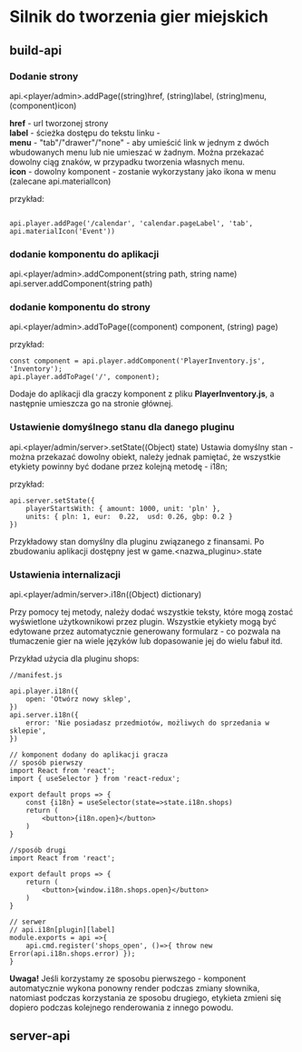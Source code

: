 # Silnik do tworzenia gier miejskich

## build-api
### Dodanie strony

api.<player/admin>.addPage((string)href, (string)label, (string)menu, (component)icon)

**href** - url tworzonej strony  
**label** - ścieżka dostępu do tekstu linku -  
**menu** - "tab"/"drawer"/"none" - aby umieścić link w jednym z dwóch wbudowanych menu lub nie umieszać w żadnym. Można przekazać dowolny ciąg znaków, w przypadku tworzenia własnych menu.  
**icon** - dowolny komponent - zostanie wykorzystany jako ikona w menu (zalecane api.materialIcon)

przykład: 

```

api.player.addPage('/calendar', 'calendar.pageLabel', 'tab', api.materialIcon('Event'))

```

### dodanie komponentu do aplikacji

api.<player/admin>.addComponent(string path, string name)
api.server.addComponent(string path)

### dodanie komponentu do strony

api.<player/admin>.addToPage((component) component, (string) page)

przykład: 
```
const component = api.player.addComponent('PlayerInventory.js', 'Inventory');
api.player.addToPage('/', component);

```
Dodaje do aplikacji dla graczy komponent z pliku **PlayerInventory.js**, a następnie umieszcza go na stronie głównej.

### Ustawienie domyślnego stanu dla danego pluginu

api.<player/admin/server>.setState((Object) state)
Ustawia domyślny stan - można przekazać dowolny obiekt, należy jednak pamiętać, że wszystkie etykiety powinny być dodane przez kolejną metodę - i18n;

przykład:
```
api.server.setState({
    playerStartsWith: { amount: 1000, unit: 'pln' },
    units: { pln: 1, eur:  0.22,  usd: 0.26, gbp: 0.2 }
})
```
Przykładowy stan domyślny dla pluginu związanego z finansami. Po zbudowaniu aplikacji dostępny jest w game.<nazwa_pluginu>.state

### Ustawienia internalizacji
api.<player/admin/server>.i18n((Object) dictionary)

Przy pomocy tej metody, należy dodać wszystkie teksty, które mogą zostać wyświetlone użytkownikowi przez plugin. Wszystkie etykiety mogą być edytowane przez automatycznie generowany formularz - co pozwala na tłumaczenie gier na wiele języków lub dopasowanie jej do wielu fabuł itd.

Przykład użycia dla pluginu shops:
```
//manifest.js

api.player.i18n({
    open: 'Otwórz nowy sklep',
})
api.server.i18n({
    error: 'Nie posiadasz przedmiotów, możliwych do sprzedania w sklepie',
})

// komponent dodany do aplikacji gracza
// sposób pierwszy
import React from 'react';
import { useSelector } from 'react-redux';

export default props => {
    const {i18n} = useSelector(state=>state.i18n.shops)
    return (
        <button>{i18n.open}</button>
    )
}

//sposób drugi
import React from 'react';

export default props => {
    return (
        <button>{window.i18n.shops.open}</button>
    )
}

// serwer
// api.i18n[plugin][label]
module.exports = api =>{
    api.cmd.register('shops_open', ()=>{ throw new Error(api.i18n.shops.error) });
}

```
**Uwaga!** Jeśli korzystamy ze sposobu pierwszego - komponent automatycznie wykona ponowny render podczas zmiany słownika, natomiast podczas korzystania ze sposobu drugiego, etykieta zmieni się dopiero podczas kolejnego renderowania z innego powodu.

## server-api
